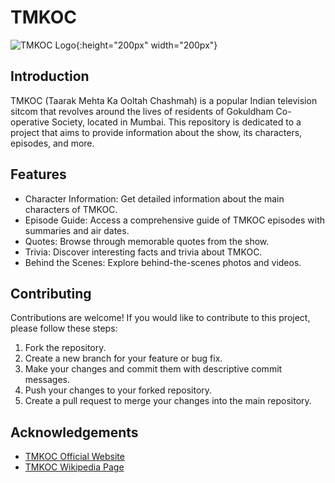 # TMKOC

![TMKOC Logo](https://github.com/ranjith-acharya/TMKOC/raw/main/assets/TMKOC_LOGO.png){:height="200px" width="200px"}

## Introduction

TMKOC (Taarak Mehta Ka Ooltah Chashmah) is a popular Indian television sitcom that revolves around the lives of residents of Gokuldham Co-operative Society, located in Mumbai. This repository is dedicated to a project that aims to provide information about the show, its characters, episodes, and more.

## Features

- Character Information: Get detailed information about the main characters of TMKOC.
- Episode Guide: Access a comprehensive guide of TMKOC episodes with summaries and air dates.
- Quotes: Browse through memorable quotes from the show.
- Trivia: Discover interesting facts and trivia about TMKOC.
- Behind the Scenes: Explore behind-the-scenes photos and videos.

## Contributing

Contributions are welcome! If you would like to contribute to this project, please follow these steps:

1. Fork the repository.
2. Create a new branch for your feature or bug fix.
3. Make your changes and commit them with descriptive commit messages.
4. Push your changes to your forked repository.
5. Create a pull request to merge your changes into the main repository.

## Acknowledgements

- [TMKOC Official Website](https://www.sabtv.com/en_in/show/taarak-mehta-ka-ooltah-chashmah/6)
- [TMKOC Wikipedia Page](https://en.wikipedia.org/wiki/Taarak_Mehta_Ka_Ooltah_Chashmah)